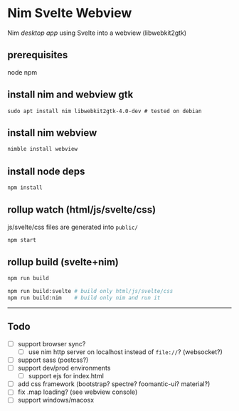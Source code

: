 # Nim Svelte Webview

Nim *desktop app* using Svelte into a webview (libwebkit2gtk)

## prerequisites

node npm

## install nim and webview gtk

```
sudo apt install nim libwebkit2gtk-4.0-dev # tested on debian
```

## install nim webview

```sh
nimble install webview
```

## install node deps

```sh
npm install
```

## rollup watch (html/js/svelte/css)

js/svelte/css files are generated into `public/`

```sh
npm start
```

## rollup build (svelte+nim)

```sh
npm run build

npm run build:svelte # build only html/js/svelte/css
npm run build:nim    # build only nim and run it
```

---

## Todo

- [ ] support browser sync?
  - [ ] use nim http server on localhost instead of `file://`? (websocket?)
- [ ] support sass (postcss?)
- [ ] support dev/prod environments
  - [ ] support ejs for index.html
- [ ] add css framework (bootstrap? spectre? foomantic-ui? material?)
- [ ] fix .map loading? (see webview console)
- [ ] support windows/macosx